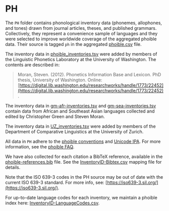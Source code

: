 # PH

The `PH` folder contains phonological inventory data (phonemes, allophones, and tones) drawn from journal articles, theses, and published grammars. Collectively, they represent a convenience sample of languages and they were selected to improve worldwide coverage of the aggregated phoible data. Their source is tagged `ph` in the aggregated [phoible.csv](../../data/phoible.csv) file.

The inventory data in [phoible_inventories.tsv](phoible_inventories.tsv) were added by members of the Linguistic Phonetics Laboratory at the University of Washington. The contents are described in:

> Moran, Steven. (2012). Phonetics Information Base and Lexicon. PhD thesis, University of Washington. Online: [https://digital.lib.washington.edu/researchworks/handle/1773/22452](https://digital.lib.washington.edu/researchworks/handle/1773/22452).

The inventory data in [gm-afr-inventories.tsv](gm-afr-inventories.tsv) and [gm-sea-inventories.tsv](gm-sea-inventories.tsv) contain data from African and Southeast Asian languages collected and edited by Christopher Green and Steven Moran.

The inventory data in [UZ_inventories.tsv](UZ_inventories.tsv) were added by members of the Department of Comparative Linguistics at the University of Zurich.

All data in `PH` adhere to the [phoible conventions](https://phoible.org/conventions) and [Unicode IPA](http://langsci-press.org/catalog/book/176). For more information, see the [phoible FAQ](https://phoible.org/faq).

We have also collected for each citation a BibTeX reference, available in the [phoible-references.bib](../../data/phoible-references.bib) file. See the [InventoryID-Bibtex.csv](../../mappings/InventoryID-Bibtex.csv) mapping file for details.

Note that the ISO 639-3 codes in the PH source may be out of date with the current ISO 639-3 standard. For more info, see: [https://iso639-3.sil.org/](https://iso639-3.sil.org/).

For up-to-date language codes for each inventory, we maintain a phoible index here:
[InventoryID-LanguageCodes.csv](../../mappings/InventoryID-LanguageCodes.csv).